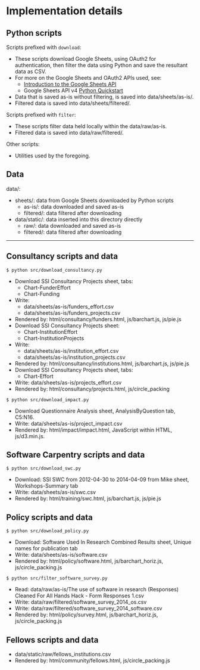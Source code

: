 # Implementation details

## Python scripts

Scripts prefixed with `download`:

* These scripts download Google Sheets, using OAuth2 for authentication, then filter the data using Python and save the resultant data as CSV.
* For more on the Google Sheets and OAuth2 APIs used, see:
  - [Introduction to the Google Sheets API](https://developers.google.com/sheets/api/guides/concepts)
  - Google Sheets API v4 [Python Quickstart](https://developers.google.com/sheets/api/quickstart/python)
* Data that is saved as-is without filtering, is saved into data/sheets/as-is/.
* Filtered data is saved into data/sheets/filtered/.

Scripts prefixed with `filter`:

* These scripts filter data held locally within the data/raw/as-is.
* Filtered data is saved into data/raw/filtered/.

Other scripts:

* Utilities used by the foregoing.

## Data

data/:

* sheets/: data from Google Sheets downloaded by Python scripts
  - as-is/: data downloaded and saved as-is
  - filtered/: data filtered after downloading
* data/static/: data inserted into this directory directly
  - raw/: data downloaded and saved as-is
  - filtered/: data filtered after downloading

---

## Consultancy scripts and data

```
$ python src/download_consultancy.py
```

* Download SSI Consultancy Projects sheet, tabs:
  - Chart-FunderEffort
  - Chart-Funding
* Write:
  - data/sheets/as-is/funders_effort.csv
  - data/sheets/as-is/funders_projects.csv
* Rendered by: html/consultancy/funders.html, js/barchart.js, js/pie.js
* Download SSI Consultancy Projects sheet:
  - Chart-InstitutionEffort
  - Chart-InstitutionProjects
* Write:
  - data/sheets/as-is/institution_effort.csv
  - data/sheets/as-is/institution_projects.csv
* Rendered by: html/consultancy/institutions.html, js/barchart.js, js/pie.js
* Download SSI Consultancy Projects sheet, tabs:
  - Chart-Effort
* Write: data/sheets/as-is/projects_effort.csv
* Rendered by: html/consultancy/projects.html, js/circle_packing

```
$ python src/download_impact.py
```

* Download Questionnaire Analysis sheet, AnalysisByQuestion tab, C5:N16.
* Write: data/sheets/as-is/project_impact.csv 
* Rendered by: html/impact/impact.html, JavaScript within HTML, js/d3.min.js.

## Software Carpentry scripts and data

```
$ python src/download_swc.py
```

* Download: SSI SWC from 2012-04-30 to 2014-04-09 from Mike sheet, Workshops-Summary tab
* Write: data/sheets/as-is/swc.csv 
* Rendered by: html/training/swc.html, js/barchart.js, js/pie.js

## Policy scripts and data

```
$ python src/download_policy.py
```

* Download: Software Used In Research Combined Results sheet, Unique names for publication tab
* Write: data/sheets/as-is/software.csv 
* Rendered by: html/policy/software.html, js/barchart_horiz.js, js/circle_packing.js

```
$ python src/filter_software_survey.py
```

* Read: data/raw/as-is/The use of software in research (Responses) Cleaned For All Hands Hack - Form Responses 1.csv
* Write: data/raw/filtered/software_survey_2014_os.csv
* Write: data/raw/filtered/software_survey_2014_software.csv
* Rendered by: html/policy/survey.html, js/barchart_horiz.js, js/circle_packing.js

## Fellows scripts and data

* data/static/raw/fellows_institutions.csv
* Rendered by: html/community/fellows.html, js/circle_packing.js
